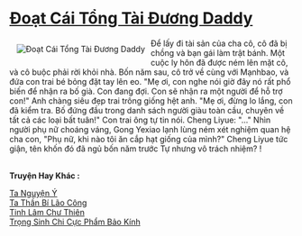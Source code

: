 <a href="https://truyentiki.com/doat-cai-tong-tai-duong-daddy.31853/" title="Đoạt Cái Tổng Tài Đương Daddy"><h1>Đoạt Cái Tổng Tài Đương Daddy</h1></a><div style="display:table"><img align="right" style="float: left; padding: 10px;" src="https://truyentiki.com/a/img/str/src/31853.jpg" alt="Đoạt Cái Tổng Tài Đương Daddy">Để lấy đi tài sản của cha cô, cô đã bị chồng và bạn gái làm trật bánh. Một cuộc ly hôn đã được ném lên mặt cô, và cô buộc phải rời khỏi nhà. Bốn năm sau, cô trở về cùng với Mạnhbao, và đứa con trai bé bỏng đặt tay lên eo. "Mẹ ơi, con nghe nói giờ đây nó rất phổ biến để nhận ra bố già. Con đang đợi. Con sẽ nhận ra một người để hỗ trợ con!" Anh chàng siêu đẹp trai trông giống hệt anh. "Mẹ ơi, đừng lo lắng, con đã kiểm tra. Bố đứng đầu trong danh sách người giàu toàn cầu, chuyên về tất cả các loại bất tuân!" Con trai ông tự tin nói. Cheng Liyue: "..." Nhìn người phụ nữ choáng váng, Gong Yexiao lạnh lùng ném xét nghiệm quan hệ cha con, "Phụ nữ, khi nào tôi ăn cắp hạt giống của mình?" Cheng Liyue tức giận, tên khốn đó đã ngủ bốn năm trước Tự nhưng vô trách nhiệm? !</div><p><br><b>Truyện Hay Khác :</b></p><a href="https://truyentiki.com/ta-nguyen-y.31852/" alt="Ta Nguyện Ý">Ta Nguyện Ý</a><br/><a href="https://github.com/nownovels/topcv/tree/master/truyenhay/31960/README.md" alt="Ta Thần Bí Lão Công">Ta Thần Bí Lão Công</a><br/><a href="https://github.com/nownovels/topcv/tree/master/truyenhay/31829/README.md" alt="Tinh Lâm Chư Thiên">Tinh Lâm Chư Thiên</a><br/><a href="https://github.com/nownovels/truyenhay/tree/master/truyenhay/30600/README.md" alt="Trọng Sinh Chi Cực Phẩm Bảo Kính">Trọng Sinh Chi Cực Phẩm Bảo Kính</a><br/>